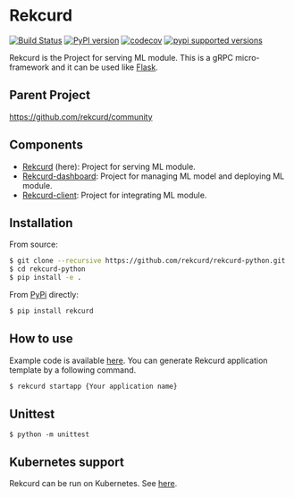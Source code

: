 # Rekcurd

[![Build Status](https://travis-ci.com/rekcurd/rekcurd-python.svg?branch=master)](https://travis-ci.com/rekcurd/rekcurd-python)
[![PyPI version](https://badge.fury.io/py/rekcurd.svg)](https://badge.fury.io/py/rekcurd)
[![codecov](https://codecov.io/gh/rekcurd/rekcurd-python/branch/master/graph/badge.svg)](https://codecov.io/gh/rekcurd/rekcurd-python "Non-generated packages only")
[![pypi supported versions](https://img.shields.io/pypi/pyversions/rekcurd.svg)](https://pypi.python.org/pypi/rekcurd)

Rekcurd is the Project for serving ML module. This is a gRPC micro-framework and it can be used like [Flask](http://flask.pocoo.org/). 


## Parent Project
https://github.com/rekcurd/community


## Components
- [Rekcurd](https://github.com/rekcurd/rekcurd-python) (here): Project for serving ML module.
- [Rekcurd-dashboard](https://github.com/rekcurd/dashboard): Project for managing ML model and deploying ML module.
- [Rekcurd-client](https://github.com/rekcurd/python-client): Project for integrating ML module. 


## Installation
From source:

```bash
$ git clone --recursive https://github.com/rekcurd/rekcurd-python.git
$ cd rekcurd-python
$ pip install -e .
```

From [PyPi](https://pypi.org/project/rekcurd/) directly:

```bash
$ pip install rekcurd
```

## How to use
Example code is available [here](https://github.com/rekcurd/rekcurd-example/tree/master/python/sklearn-digits). You can generate Rekcurd application template by a following command.

```bash
$ rekcurd startapp {Your application name}
```


## Unittest
```
$ python -m unittest
```

## Kubernetes support
Rekcurd can be run on Kubernetes. See [here](https://github.com/rekcurd/community).
